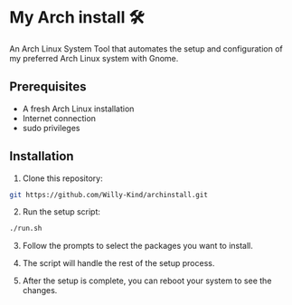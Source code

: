 # My Arch install 🛠️

An Arch Linux System Tool that automates the setup and configuration of my preferred Arch Linux system with Gnome.

## Prerequisites

- A fresh Arch Linux installation
- Internet connection
- sudo privileges

## Installation

1. Clone this repository:

```bash
git https://github.com/Willy-Kind/archinstall.git
```

2. Run the setup script:

```bash
./run.sh
```

3. Follow the prompts to select the packages you want to install.

4. The script will handle the rest of the setup process.

5. After the setup is complete, you can reboot your system to see the changes.
